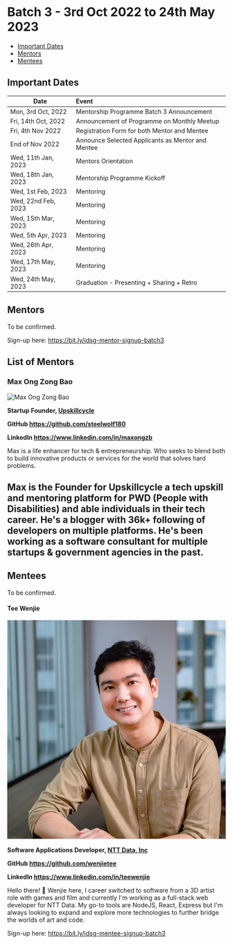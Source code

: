 # Batch 3 - 3rd Oct 2022 to 24th May 2023

- [Important Dates](#important-dates)
- [Mentors](#mentors)
- [Mentees](#mentees)

## Important Dates

| Date                 | Event                                             |
|----------------------|:--------------------------------------------------|
| Mon, 3rd Oct, 2022	  | Mentorship Programme Batch 3 Announcement         |
| Fri, 14th Oct, 2022	 | Announcement of Programme on Monthly Meetup       |
| Fri, 4th Nov 2022    | Registration Form for both Mentor and Mentee      |
| End of Nov 2022	     | Announce Selected Applicants as Mentor and Mentee |
| Wed, 11th Jan, 2023	 | Mentors Orientation                               |
| Wed, 18th Jan, 2023	  | Mentorship Programme Kickoff                      |
| Wed, 1st Feb, 2023	 | Mentoring                                         |
| Wed, 22nd Feb, 2023	 | Mentoring                                         |
| Wed, 15th Mar, 2023	 | Mentoring                                         |
| Wed, 5th Apr, 2023	  | Mentoring                                         |
| Wed, 26th Apr, 2023	 | Mentoring                                         |
| Wed, 17th May, 2023	 | Mentoring                                         |
| Wed, 24th May, 2023	 | Graduation - Presenting + Sharing + Retro         |

## Mentors

To be confirmed.

Sign-up here: <https://bit.ly/jdsg-mentor-signup-batch3>

## List of Mentors

### Max Ong Zong Bao

![Max Ong Zong Bao](./images/mentor_max_ong_zong_bao.jpg)

**Startup Founder, [Upskillcycle](https://www.linkedin.com/company/upskillcycle/)**

**GitHub <https://github.com/steelwolf180>**

**LinkedIn <https://www.linkedin.com/in/maxongzb>**

Max is a life enhancer for tech & entrepreneurship. Who seeks to blend both to build innovative products or services
for the world that solves hard problems.

Max is the Founder for Upskillcycle a tech upskill and mentoring platform for PWD (People with Disabilities) and
able individuals in their tech career. He's a blogger with 36k+ following of developers on multiple platforms.
He's been working as a software consultant for multiple startups & government agencies in the past.
---

## Mentees

To be confirmed.

#### Tee Wenjie

![Tee Wenjie](./images/mentee_tee_wenjie.jpg)

**Software Applications Developer, [NTT Data, Inc](https://services.global.ntt/en-us/)**

**GitHub <https://github.com/wenjietee>**

**LinkedIn <https://www.linkedin.com/in/teewenjie>**

Hello there! 👋 Wenjie here, I career switched to software from a 3D artist role with games and film and currently I'm working as a full-stack web developer for NTT Data. My go-to tools are NodeJS, React, Express but I'm always looking to expand and explore more technologies to further bridge the worlds of art and code.


Sign-up here: <https://bit.ly/jdsg-mentee-signup-batch3>
